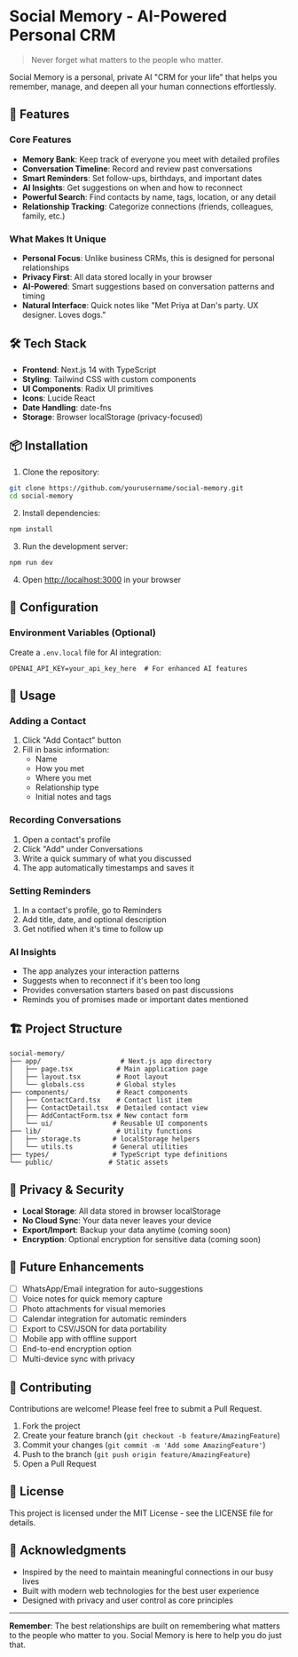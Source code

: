 # Social Memory - AI-Powered Personal CRM

> Never forget what matters to the people who matter.

Social Memory is a personal, private AI "CRM for your life" that helps you remember, manage, and deepen all your human connections effortlessly.

## 🚀 Features

### Core Features
- **Memory Bank**: Keep track of everyone you meet with detailed profiles
- **Conversation Timeline**: Record and review past conversations
- **Smart Reminders**: Set follow-ups, birthdays, and important dates
- **AI Insights**: Get suggestions on when and how to reconnect
- **Powerful Search**: Find contacts by name, tags, location, or any detail
- **Relationship Tracking**: Categorize connections (friends, colleagues, family, etc.)

### What Makes It Unique
- **Personal Focus**: Unlike business CRMs, this is designed for personal relationships
- **Privacy First**: All data stored locally in your browser
- **AI-Powered**: Smart suggestions based on conversation patterns and timing
- **Natural Interface**: Quick notes like "Met Priya at Dan's party. UX designer. Loves dogs."

## 🛠️ Tech Stack

- **Frontend**: Next.js 14 with TypeScript
- **Styling**: Tailwind CSS with custom components
- **UI Components**: Radix UI primitives
- **Icons**: Lucide React
- **Date Handling**: date-fns
- **Storage**: Browser localStorage (privacy-focused)

## 📦 Installation

1. Clone the repository:
```bash
git clone https://github.com/yourusername/social-memory.git
cd social-memory
```

2. Install dependencies:
```bash
npm install
```

3. Run the development server:
```bash
npm run dev
```

4. Open [http://localhost:3000](http://localhost:3000) in your browser

## 🔧 Configuration

### Environment Variables (Optional)
Create a `.env.local` file for AI integration:
```env
OPENAI_API_KEY=your_api_key_here  # For enhanced AI features
```

## 📱 Usage

### Adding a Contact
1. Click "Add Contact" button
2. Fill in basic information:
   - Name
   - How you met
   - Where you met
   - Relationship type
   - Initial notes and tags

### Recording Conversations
1. Open a contact's profile
2. Click "Add" under Conversations
3. Write a quick summary of what you discussed
4. The app automatically timestamps and saves it

### Setting Reminders
1. In a contact's profile, go to Reminders
2. Add title, date, and optional description
3. Get notified when it's time to follow up

### AI Insights
- The app analyzes your interaction patterns
- Suggests when to reconnect if it's been too long
- Provides conversation starters based on past discussions
- Reminds you of promises made or important dates mentioned

## 🏗️ Project Structure

```
social-memory/
├── app/                    # Next.js app directory
│   ├── page.tsx           # Main application page
│   ├── layout.tsx         # Root layout
│   └── globals.css        # Global styles
├── components/            # React components
│   ├── ContactCard.tsx    # Contact list item
│   ├── ContactDetail.tsx  # Detailed contact view
│   ├── AddContactForm.tsx # New contact form
│   └── ui/               # Reusable UI components
├── lib/                   # Utility functions
│   ├── storage.ts        # localStorage helpers
│   └── utils.ts          # General utilities
├── types/                # TypeScript type definitions
└── public/              # Static assets
```

## 🔐 Privacy & Security

- **Local Storage**: All data stored in browser localStorage
- **No Cloud Sync**: Your data never leaves your device
- **Export/Import**: Backup your data anytime (coming soon)
- **Encryption**: Optional encryption for sensitive data (coming soon)

## 🚀 Future Enhancements

- [ ] WhatsApp/Email integration for auto-suggestions
- [ ] Voice notes for quick memory capture
- [ ] Photo attachments for visual memories
- [ ] Calendar integration for automatic reminders
- [ ] Export to CSV/JSON for data portability
- [ ] Mobile app with offline support
- [ ] End-to-end encryption option
- [ ] Multi-device sync with privacy

## 🤝 Contributing

Contributions are welcome! Please feel free to submit a Pull Request.

1. Fork the project
2. Create your feature branch (`git checkout -b feature/AmazingFeature`)
3. Commit your changes (`git commit -m 'Add some AmazingFeature'`)
4. Push to the branch (`git push origin feature/AmazingFeature`)
5. Open a Pull Request

## 📄 License

This project is licensed under the MIT License - see the LICENSE file for details.

## 🙏 Acknowledgments

- Inspired by the need to maintain meaningful connections in our busy lives
- Built with modern web technologies for the best user experience
- Designed with privacy and user control as core principles

---

**Remember**: The best relationships are built on remembering what matters to the people who matter to you. Social Memory is here to help you do just that.
